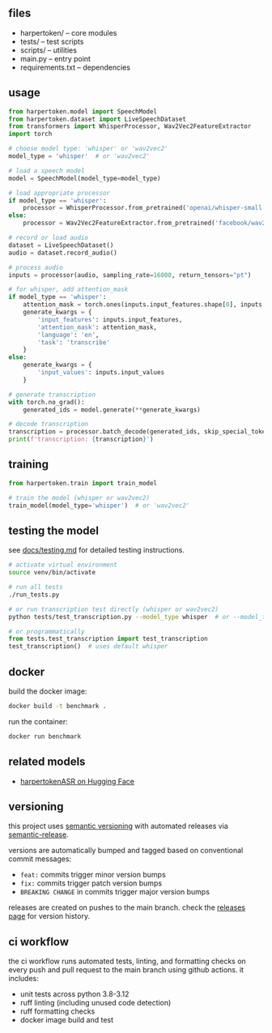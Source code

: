 ## files

- harpertoken/ – core modules
- tests/ – test scripts
- scripts/ – utilities
- main.py – entry point
- requirements.txt – dependencies

## usage

```python
from harpertoken.model import SpeechModel
from harpertoken.dataset import LiveSpeechDataset
from transformers import WhisperProcessor, Wav2Vec2FeatureExtractor
import torch

# choose model type: 'whisper' or 'wav2vec2'
model_type = 'whisper'  # or 'wav2vec2'

# load a speech model
model = SpeechModel(model_type=model_type)

# load appropriate processor
if model_type == 'whisper':
    processor = WhisperProcessor.from_pretrained('openai/whisper-small')
else:
    processor = Wav2Vec2FeatureExtractor.from_pretrained('facebook/wav2vec2-base-960h')

# record or load audio
dataset = LiveSpeechDataset()
audio = dataset.record_audio()

# process audio
inputs = processor(audio, sampling_rate=16000, return_tensors="pt")

# for whisper, add attention_mask
if model_type == 'whisper':
    attention_mask = torch.ones(inputs.input_features.shape[0], inputs.input_features.shape[1], dtype=torch.long)
    generate_kwargs = {
        'input_features': inputs.input_features,
        'attention_mask': attention_mask,
        'language': 'en',
        'task': 'transcribe'
    }
else:
    generate_kwargs = {
        'input_values': inputs.input_values
    }

# generate transcription
with torch.no_grad():
    generated_ids = model.generate(**generate_kwargs)

# decode transcription
transcription = processor.batch_decode(generated_ids, skip_special_tokens=True)[0]
print(f'transcription: {transcription}')
```

## training

```python
from harpertoken.train import train_model

# train the model (whisper or wav2vec2)
train_model(model_type='whisper')  # or 'wav2vec2'
```

## testing the model

see [docs/testing.md](docs/TESTING.md) for detailed testing instructions.

```bash
# activate virtual environment
source venv/bin/activate

# run all tests
./run_tests.py

# or run transcription test directly (whisper or wav2vec2)
python tests/test_transcription.py --model_type whisper  # or --model_type wav2vec2
```

```python
# or programmatically
from tests.test_transcription import test_transcription
test_transcription()  # uses default whisper
```

## docker

build the docker image:

```bash
docker build -t benchmark .
```

run the container:

```bash
docker run benchmark
```

## related models

- [harpertokenASR on Hugging Face](https://huggingface.co/harpertoken/harpertokenASR)

## versioning

this project uses [semantic versioning](https://semver.org/) with automated releases via [semantic-release](https://github.com/semantic-release/semantic-release).

versions are automatically bumped and tagged based on conventional commit messages:
- `feat:` commits trigger minor version bumps
- `fix:` commits trigger patch version bumps
- `BREAKING CHANGE` in commits trigger major version bumps

releases are created on pushes to the main branch. check the [releases page](https://github.com/bniladridas/benchmark/releases) for version history.

## ci workflow

the ci workflow runs automated tests, linting, and formatting checks on every push and pull request to the main branch using github actions. it includes:

- unit tests across python 3.8-3.12
- ruff linting (including unused code detection)
- ruff formatting checks
- docker image build and test
